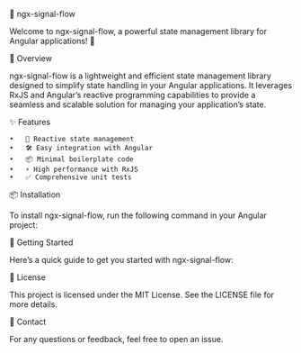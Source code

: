 🚀 ngx-signal-flow

Welcome to ngx-signal-flow, a powerful state management library for Angular applications! 🌟

📖 Overview

ngx-signal-flow is a lightweight and efficient state management library designed to simplify state handling in your Angular applications. It leverages RxJS and Angular’s reactive programming capabilities to provide a seamless and scalable solution for managing your application’s state.

✨ Features

	•	🔄 Reactive state management
	•	🛠️ Easy integration with Angular
	•	📦 Minimal boilerplate code
	•	⚡ High performance with RxJS
	•	✅ Comprehensive unit tests

📦 Installation

To install ngx-signal-flow, run the following command in your Angular project:

🚀 Getting Started

Here’s a quick guide to get you started with ngx-signal-flow:

📜 License

This project is licensed under the MIT License. See the LICENSE file for more details.

💬 Contact

For any questions or feedback, feel free to open an issue.
